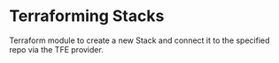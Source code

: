 # Terraforming Stacks

Terraform module to create a new Stack and connect it to the specified repo via the TFE provider.